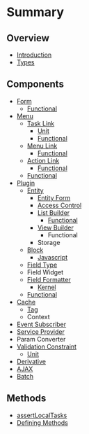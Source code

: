 # Summary

## Overview

* [Introduction](README.md)
* [Types](types.md)

## Components

* [Form](configuration-form.md)
  * [Functional](form/functional.md)
* [Menu](menu.md)
  * [Task Link](menu/task-link.md)
    * [Unit](menu/task-link/unit.md)
    * [Functional](menu/task-link/functional.md)
  * [Menu Link](menu/menu-link.md)
    * [Functional](menu/menu-link/functional.md)
  * [Action Link](menu/action-link.md)
    * [Functional](menu/action-link/functional.md)
  * [Functional](menu/functional.md)
* [Plugin](plugin.md)
  * [Entity](plugin/entity.md)
    * [Entity Form](plugin/entity/entity-form.md)
    * [Access Control](plugin/entity/access-control.md)
    * [List Builder](plugin/entity/list-builder.md)
      * [Functional](plugin/entity/list-builder/functional.md)
    * [View Builder](plugin/entity/view-builder.md)
      * Functional
    * Storage
  * [Block](plugin/block.md)
    * [Javascript](plugin/block/javascript.md)
  * [Field Type](plugin/field-type.md)
  * Field Widget
  * [Field Formatter](plugin/field-formatter.md)
    * [Kernel](plugin/field-formatter/functional.md)
  * [Functional](plugin/functional.md)
* [Cache](cache.md)
  * [Tag](cache/tag.md)
  * Context
* [Event Subscriber](event-subscriber.md)
* [Service Provider](service-provider.md)
* Param Converter
* [Validation Constraint](validation-constraint.md)
  * [Unit](validation-constraint/functional.md)
* [Derivative](derivative.md)
* [AJAX](ajax.md)
* [Batch](batch.md)

## Methods

* [assertLocalTasks](methods/assertlocaltasks.md)
* [Defining Methods](methods.md)

